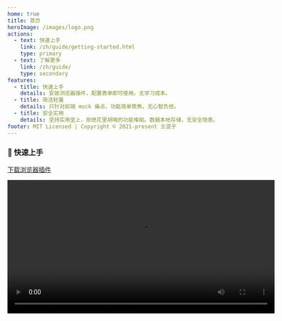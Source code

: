 ```yaml
---
home: true
title: 首页
heroImage: /images/logo.png
actions:
  - text: 快速上手
    link: /zh/guide/getting-started.html
    type: primary
  - text: 了解更多
    link: /zh/guide/
    type: secondary
features:
  - title: 快速上手
    details: 安装浏览器插件，配置表单即可使用。无学习成本。
  - title: 简洁轻量
    details: 只针对前端 mock 痛点，功能简单聚焦，无心智负担。
  - title: 安全实用
    details: 坚持实用至上，拒绝花里胡哨的功能堆砌。数据本地存储，无安全隐患。
footer: MIT Licensed | Copyright © 2021-present 亖混子
---
```


### 🚀 快速上手

<a href="/Just-Mock-v1.0.0.zip">下载浏览器插件</a>

<div style="text-align: center;">
    <video controls width="600" style="margin: auto;">
      <source src="https://video-1251432287.cos.ap-beijing.myqcloud.com/video.mp4" type="video/mp4">
      Sorry, your browser doesn't support embedded videos.
    </video>
</div>

